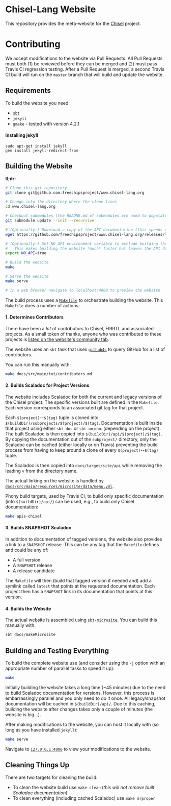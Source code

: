 # Chisel-Lang Website

This repository provides the meta-website for the [Chisel](https://github.com/freechipsproject/chisel3) project.

# Contributing

We accept modifications to the website via Pull Requests.
All Pull Requests must both (1) be reviewed before they can be merged and (2) must pass Travis CI regression testing.
After a Pull Request is merged, a second Travis CI build will run on the `master` branch that will build and update the website.

## Requirements

To build the website you need:
* [`sbt`](https://www.scala-sbt.org/download.html)
* `jekyll`
* `gmake` - tested with version 4.2.1

#### Installing jekyll

```
sudo apt-get install jekyll
gem install jekyll-redirect-from
```

## Building the Website

**tl;dr:**

``` bash
# Clone this git repository
git clone git@github.com:freechipsproject/www.chisel-lang.org

# Change into the directory where the clone lives
cd www.chisel-lang.org

# Checkout submodules (the README.md of submodules are used to populate the site)
git submodule update --init --recursive

# (Optionally:) Download a copy of the API documentation (this speeds up the build if building with API docs)
wget https://github.com/freechipsproject/www.chisel-lang.org/releases/latest/download/build.tgz -O - | tar -xz

# (Optionally:) Set NO_API environment variable to exclude building the API docs.
#   This makes building the website *much* faster but leaves the API docs as dead links in the locally served website.
export NO_API=true

# Build the website
make

# Serve the website
make serve

# In a web browser navigate to localhost:4000 to preview the website
```

The build process uses a [`Makefile`](https://github.com/freechipsproject/www.chisel-lang.org/blob/master/Makefile) to orchestrate building the website.
This `Makefile` does a number of actions:

#### 1. Determines Contributors

There have been a *lot* of contributors to Chisel, FIRRTL and associated projects.
As a small token of thanks, anyone who was contributed to these projects is [listed on the website's community tab](https://www.chisel-lang.org/community.html#contributors).

The website uses an `sbt` task that uses [`github4s`](https://github.com/47deg/github4s) to query GitHub for a list of contributors.

You can run this manually with:

```bash
make docs/src/main/tut/contributors.md
```

#### 2. Builds Scaladoc for Project Versions

The website includes Scaladoc for both the current and legacy versions of the Chisel project.
The specific versions built are defined in the `Makefile`.
Each version corresponds to an associated git tag for that project.

Each `$(project)`--`$(tag)` tuple is cloned into `$(buildDir)/subprojects/$(project)/$(tag)`.
Documentation is built inside that project using either `sbt doc` or `sbt unidoc` (depending on the project).
The built Scaladoc is then copied into `$(buildDir)/api/$(project)/$(tag)`.
By copying the documentation out of the `subproject/` directory, only the Scaladoc can be cached (either locally or on Travis) preventing the build process from having to keep around a clone of every `$(project)`--`$(tag)` tuple.

The Scaladoc is then copied into `docs/target/site/api` while removing the leading `v` from the directory name.

The actual linking on the website is handled by [`docs/src/main/resources/microsite/data/menu.yml`](https://github.com/freechipsproject/www.chisel-lang.org/blob/master/docs/src/main/resources/microsite/data/menu.yml).

Phony build targets, used by Travis CI, to build only specific documentation (into `$(buildDir)/api/`) can be used, e.g., to build only Chisel documentation:

```bash
make apis-chisel
```

#### 3. Builds SNAPSHOT Scaladoc

In addition to documentation of tagged versions, the website also provides a link to a `SNAPSHOT` release.
This can be any tag that the `Makefile` defines and could be any of:

- A full version
- A `SNAPSHOT` release
- A release candidate

The `Makefile` will then (build that tagged version if needed and) add a symlink called `latest` that points at the requested documentation.
Each project then has a `SNAPSHOT` link in its documentation that points at this version.

#### 4. Builds the Website

The actual website is assembled using [`sbt-microsite`](https://github.com/47deg/sbt-microsites).
You can build this manually with:

```bash
sbt docs/makeMicrosite
```

## Building and Testing Everything

To build the complete website use (and consider using the `-j` option with an appropriate number of parallel tasks to speed it up):

```bash
make
```

Initially building the website takes a long time (~45 minutes) due to the need to build Scaladoc documentation for versions.
However, this process is embarrassingly parallel and you only need to do it once.
All legacy/snapshot documentation will be cached in `$(buildDir)/api/`.
Due to this caching, building the website after changes takes only a couple of minutes (the website is big...).

After making modifications to the website, you can host it locally with (so long as you have installed `jekyll`):

```bash
make serve
```

Navigate to [`127.0.0.1:4000`](http://127.0.0.1:4000) to view your modifications to the website.

## Cleaning Things Up

There are two targets for cleaning the build:

- To clean the website build use `make clean` (*this will not remove built Scaladoc documentation*)
- To clean everything (including cached Scaladoc) use `make mrproper`
